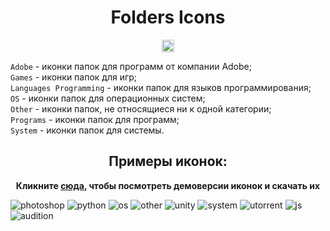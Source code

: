 <h1 align="center">Folders Icons</h1>

<p align="center">
<a href="https://github.com/blackcatprog/folder_icons/blob/main/LICENSE"><img alt="LICENSE" src="https://img.shields.io/github/license/tjackenpacken/taskbar-groups" height="20"/></a> 
</p>

<p>
    <code>Adobe</code> - иконки папок для программ от компании Adobe;<br>
    <code>Games</code> - иконки папок для игр;<br>
    <code>Languages Programming</code> - иконки папок для языков программирования;<br>
    <code>OS</code> - иконки папок для операционных систем;<br>
    <code>Other</code> - иконки папок, не относящиеся ни к одной категории;<br>
    <code>Programs</code> - иконки папок для программ;<br>
    <code>System</code> - иконки папок для системы.
</p>

<h2 align="center">Примеры иконок:</h2>

<p align="center">
<strong>Кликните <a href="demo.md">сюда</a>, чтобы посмотреть демоверсии иконок и скачать их</strong>
  
![photoshop](Adobe/photoshop.ico) ![python](Languages%20Programming/python.ico)
![os](OS/ubuntu.ico) ![other](Other/youtube.ico) ![unity](Programs/unity.ico)
![system](System/video.ico) ![utorrent](Programs/utorrent.ico)
![js](Languages%20Programming/java_script.ico) ![audition](Adobe/audition.ico)

</p>
